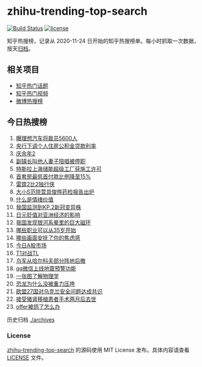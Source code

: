 # zhihu-trending-top-search

[![Build Status](https://github.com/justjavac/zhihu-trending-top-search/workflows/ci/badge.svg?branch=main)](https://github.com/justjavac/zhihu-trending-top-search/actions)
[![license](https://img.shields.io/github/license/justjavac/zhihu-trending-top-search)](https://github.com/justjavac/zhihu-trending-top-search/blob/main/LICENSE)

知乎热搜榜，记录从 2020-11-24 日开始的知乎热搜榜单。每小时抓取一次数据，按天[归档](./archives)。

## 相关项目

- [知乎热门话题](https://github.com/justjavac/zhihu-trending-hot-questions)
- [知乎热门视频](https://github.com/justjavac/zhihu-trending-hot-video)
- [微博热搜榜](https://github.com/justjavac/weibo-trending-hot-search)

## 今日热搜榜

<!-- BEGIN -->
<!-- 最后更新时间 Fri May 17 2024 14:14:40 GMT+0800 (China Standard Time) -->

1. [曝理想汽车将裁员5600人](https://www.zhihu.com/search?q=%E6%9B%9D%E7%90%86%E6%83%B3%E6%B1%BD%E8%BD%A6%E5%B0%86%E8%A3%81%E5%91%985600%E4%BA%BA)
1. [央行下调个人住房公积金贷款利率](https://www.zhihu.com/search?q=%E5%A4%AE%E8%A1%8C%E4%B8%8B%E8%B0%83%E4%B8%AA%E4%BA%BA%E4%BD%8F%E6%88%BF%E5%85%AC%E7%A7%AF%E9%87%91%E8%B4%B7%E6%AC%BE%E5%88%A9%E7%8E%87)
1. [庆余年2](https://www.zhihu.com/search?q=%E5%BA%86%E4%BD%99%E5%B9%B42)
1. [副镇长叫他人妻子陪唱被停职](https://www.zhihu.com/search?q=%E5%89%AF%E9%95%87%E9%95%BF%E5%8F%AB%E4%BB%96%E4%BA%BA%E5%A6%BB%E5%AD%90%E9%99%AA%E5%94%B1%E8%A2%AB%E5%81%9C%E8%81%8C)
1. [特斯拉上海储能超级工厂获施工许可](https://www.zhihu.com/search?q=%E7%89%B9%E6%96%AF%E6%8B%89%E4%B8%8A%E6%B5%B7%E5%82%A8%E8%83%BD%E8%B6%85%E7%BA%A7%E5%B7%A5%E5%8E%82%E8%8E%B7%E6%96%BD%E5%B7%A5%E8%AE%B8%E5%8F%AF)
1. [首套房最低首付款比例降至15%](https://www.zhihu.com/search?q=%E9%A6%96%E5%A5%97%E6%88%BF%E6%9C%80%E4%BD%8E%E9%A6%96%E4%BB%98%E6%AC%BE%E6%AF%94%E4%BE%8B%E9%99%8D%E8%87%B315%25)
1. [雷霆2比2独行侠](https://www.zhihu.com/search?q=%E9%9B%B7%E9%9C%862%E6%AF%942%E7%8B%AC%E8%A1%8C%E4%BE%A0)
1. [大小S范晓萱具俊晔药检报告出炉](https://www.zhihu.com/search?q=%E5%A4%A7%E5%B0%8FS%E8%8C%83%E6%99%93%E8%90%B1%E5%85%B7%E4%BF%8A%E6%99%94%E8%8D%AF%E6%A3%80%E6%8A%A5%E5%91%8A%E5%87%BA%E7%82%89)
1. [什么是情绪价值](https://www.zhihu.com/search?q=%E4%BB%80%E4%B9%88%E6%98%AF%E6%83%85%E7%BB%AA%E4%BB%B7%E5%80%BC)
1. [我国监测到KP.2新冠变异株](https://www.zhihu.com/search?q=%E6%88%91%E5%9B%BD%E7%9B%91%E6%B5%8B%E5%88%B0KP.2%E6%96%B0%E5%86%A0%E5%8F%98%E5%BC%82%E6%A0%AA)
1. [日元贬值对亚洲经济的影响](https://www.zhihu.com/search?q=%E6%97%A5%E5%85%83%E8%B4%AC%E5%80%BC%E5%AF%B9%E4%BA%9A%E6%B4%B2%E7%BB%8F%E6%B5%8E%E7%9A%84%E5%BD%B1%E5%93%8D)
1. [我国发现银河系晕里的巨大磁环](https://www.zhihu.com/search?q=%E6%88%91%E5%9B%BD%E5%8F%91%E7%8E%B0%E9%93%B6%E6%B2%B3%E7%B3%BB%E6%99%95%E9%87%8C%E7%9A%84%E5%B7%A8%E5%A4%A7%E7%A3%81%E7%8E%AF)
1. [哪些职业可以从35岁开始](https://www.zhihu.com/search?q=%E5%93%AA%E4%BA%9B%E8%81%8C%E4%B8%9A%E5%8F%AF%E4%BB%A5%E4%BB%8E35%E5%B2%81%E5%BC%80%E5%A7%8B)
1. [哪些画面安抚了你的焦虑感](https://www.zhihu.com/search?q=%E5%93%AA%E4%BA%9B%E7%94%BB%E9%9D%A2%E5%AE%89%E6%8A%9A%E4%BA%86%E4%BD%A0%E7%9A%84%E7%84%A6%E8%99%91%E6%84%9F)
1. [今日A股市场](https://www.zhihu.com/search?q=%E4%BB%8A%E6%97%A5A%E8%82%A1%E5%B8%82%E5%9C%BA)
1. [T1对战TL](https://www.zhihu.com/search?q=T1%E5%AF%B9%E6%88%98TL)
1. [乌军从哈尔科夫部分阵地后撤](https://www.zhihu.com/search?q=%E4%B9%8C%E5%86%9B%E4%BB%8E%E5%93%88%E5%B0%94%E7%A7%91%E5%A4%AB%E9%83%A8%E5%88%86%E9%98%B5%E5%9C%B0%E5%90%8E%E6%92%A4)
1. [qq微信上线地震预警功能](https://www.zhihu.com/search?q=qq%E5%BE%AE%E4%BF%A1%E4%B8%8A%E7%BA%BF%E5%9C%B0%E9%9C%87%E9%A2%84%E8%AD%A6%E5%8A%9F%E8%83%BD)
1. [一张图了解物理学](https://www.zhihu.com/search?q=%E4%B8%80%E5%BC%A0%E5%9B%BE%E4%BA%86%E8%A7%A3%E7%89%A9%E7%90%86%E5%AD%A6)
1. [恐龙为什么没被重力压垮](https://www.zhihu.com/search?q=%E6%81%90%E9%BE%99%E4%B8%BA%E4%BB%80%E4%B9%88%E6%B2%A1%E8%A2%AB%E9%87%8D%E5%8A%9B%E5%8E%8B%E5%9E%AE)
1. [欧盟27国对乌克兰安全问题达成共识](https://www.zhihu.com/search?q=%E6%AC%A7%E7%9B%9F27%E5%9B%BD%E5%AF%B9%E4%B9%8C%E5%85%8B%E5%85%B0%E5%AE%89%E5%85%A8%E9%97%AE%E9%A2%98%E8%BE%BE%E6%88%90%E5%85%B1%E8%AF%86)
1. [接受猪肾移植患者手术两月后去世](https://www.zhihu.com/search?q=%E6%8E%A5%E5%8F%97%E7%8C%AA%E8%82%BE%E7%A7%BB%E6%A4%8D%E6%82%A3%E8%80%85%E6%89%8B%E6%9C%AF%E4%B8%A4%E6%9C%88%E5%90%8E%E5%8E%BB%E4%B8%96)
1. [offer被鸽了怎么办](https://www.zhihu.com/search?q=offer%E8%A2%AB%E9%B8%BD%E4%BA%86%E6%80%8E%E4%B9%88%E5%8A%9E)

<!-- END -->

历史归档 [./archives](./archives)

### License

[zhihu-trending-top-search](https://github.com/justjavac/zhihu-trending-top-search) 的源码使用 MIT License
发布。具体内容请查看 [LICENSE](./LICENSE) 文件。
